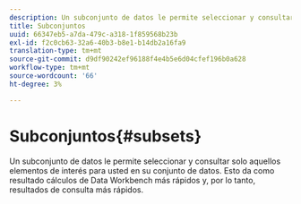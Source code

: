 ```yaml
---
description: Un subconjunto de datos le permite seleccionar y consultar solo aquellos elementos de interés para usted en su conjunto de datos. Esto da como resultado cálculos de Data Workbench más rápidos y, por lo tanto, resultados de consulta más rápidos.
title: Subconjuntos
uuid: 66347eb5-a7da-479c-a318-1f859568b23b
exl-id: f2c0cb63-32a6-40b3-b8e1-b14db2a16fa9
translation-type: tm+mt
source-git-commit: d9df90242ef96188f4e4b5e6d04cfef196b0a628
workflow-type: tm+mt
source-wordcount: '66'
ht-degree: 3%

---
```


# Subconjuntos{#subsets}

Un subconjunto de datos le permite seleccionar y consultar solo aquellos elementos de interés para usted en su conjunto de datos. Esto da como resultado cálculos de Data Workbench más rápidos y, por lo tanto, resultados de consulta más rápidos.
